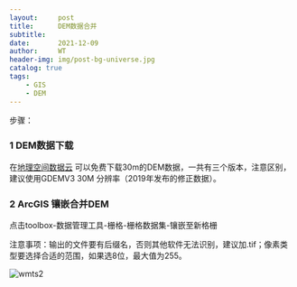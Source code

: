 ```yaml
---
layout:     post
title:      DEM数据合并
subtitle:   
date:       2021-12-09
author:     WT
header-img: img/post-bg-universe.jpg
catalog: true
tags:
    - GIS  
    - DEM      
---
```

     
步骤：  
###  1 DEM数据下载  
在[地理空间数据云](https://www.gscloud.cn/) 可以免费下载30m的DEM数据，一共有三个版本，注意区别，建议使用GDEMV3 30M 分辨率（2019年发布的修正数据）。

### 2 ArcGIS 镶嵌合并DEM
点击toolbox-数据管理工具-栅格-栅格数据集-镶嵌至新格栅  

注意事项：输出的文件要有后缀名，否则其他软件无法识别，建议加.tif；像素类型要选择合适的范围，如果选8位，最大值为255。
          

![wmts2](http://www.spatial.pro/img/DEM_ArcGIS_Mosaic.png)


